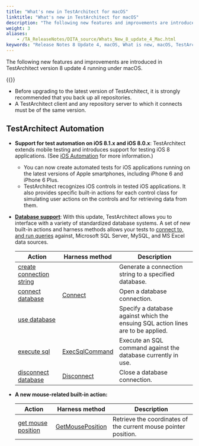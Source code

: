 ```yaml
--- 
title: "What's new in TestArchitect for macOS"
linktitle: "What's new in TestArchitect for macOS"
description: "The following new features and improvements are introduced in TestArchitect version 8 update 4 running under macOS."
weight: 3
aliases: 
    - /TA_ReleaseNotes/DITA_source/Whats_New_8_update_4_Mac.html
keywords: "Release Notes 8 Update 4, macOS, What is new, macOS, TestArchitect 8 Update 4, TestArchitect 8 Update 4, what is new, macOS"
---
```


The following new features and improvements are introduced in TestArchitect version 8 update 4 running under macOS.

{{<remember>}}

-   Before upgrading to the latest version of TestArchitect, it is strongly recommended that you back up all repositories.
-   A TestArchitect client and any repository server to which it connects must be of the same version.

## TestArchitect Automation

-   **Support for test automation on iOS 8.1.x and iOS 8.0.x**: TestArchitect extends mobile testing and introduces support for testing iOS 8 applications. \(See [iOS Automation](/automation-guide/application-testing/mobile-testing/testing-mobile-applications/ios-automation/) for more information.\)
    -   You can now create automated tests for iOS applications running on the latest versions of Apple smartphones, including iPhone 6 and iPhone 6 Plus.
    -   TestArchitect recognizes iOS controls in tested iOS applications. It also provides specific built-in actions for each control class for simulating user actions on the controls and for retrieving data from them.
-   [**Database support**](/automation-guide/application-testing/testing-with-databases/): With this update, TestArchitect allows you to interface with a variety of standardized database systems. A set of new built-in actions and harness methods allows your tests to [connect to, and run queries](/automation-guide/application-testing/testing-with-databases/) against, Microsoft SQL Server, MySQL, and MS Excel data sources.

    |Action|Harness method|Description|
    |------|--------------|-----------|
    |[create connection string](/automation-guide/action-based-testing-language/built-in-actions/system-actions/database/create-connection-string)| |Generate a connection string to a specified database.|
    |[connect database](/automation-guide/action-based-testing-language/built-in-actions/system-actions/database/connect-database)|[Connect](/automation-guide/action-based-testing-language/testarchitect-automation-classes/automation-classes/abtdatabase/connect)|Open a database connection.|
    |[use database](/automation-guide/action-based-testing-language/built-in-actions/system-actions/database/use-database)| |Specify a database against which the ensuing SQL action lines are to be applied.|
    |[execute sql](/automation-guide/action-based-testing-language/built-in-actions/system-actions/database/execute-sql)|[ExecSqlCommand](/automation-guide/action-based-testing-language/testarchitect-automation-classes/automation-classes/abtdatabase/execsqlcommand)|Execute an SQL command against the database currently in use.|
    |[disconnect database](/automation-guide/action-based-testing-language/built-in-actions/system-actions/database/disconnect-database)|[Disconnect](/automation-guide/action-based-testing-language/testarchitect-automation-classes/automation-classes/abtdatabase/disconnect)|Close a database connection.|

-   **A new mouse-related built-in action:**

    |Action|Harness method|Description|
    |------|--------------|-----------|
    |[get mouse position](/automation-guide/action-based-testing-language/built-in-actions/system-actions/mouse/get-mouse-position)|[GetMousePosition](/automation-guide/action-based-testing-language/testarchitect-automation-classes/automation-classes/abtentity/getmouseposition)|Retrieve the coordinates of the current mouse pointer position.|



